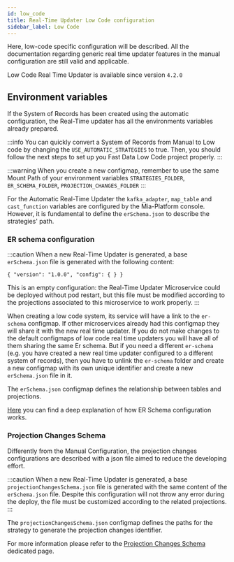 ```yaml
---
id: low_code
title: Real-Time Updater Low Code configuration
sidebar_label: Low Code
---
```


Here, low-code specific configuration will be described. All the documentation regarding generic real time updater features in the manual configuration are still valid and applicable.

Low Code Real Time Updater is available since version `4.2.0`

## Environment variables

If the System of Records has been created using the automatic configuration, the Real-Time updater has all the environments variables already prepared.

:::info
You can quickly convert a System of Records from Manual to Low code by changing the `USE_AUTOMATIC_STRATEGIES` to true. Then, you should follow the next steps to set up you Fast Data Low Code project properly.
:::

:::warning
When you create a new configmap, remember to use the same Mount Path of your environment variables `STRATEGIES_FOLDER`, `ER_SCHEMA_FOLDER`, `PROJECTION_CHANGES_FOLDER`
:::

For the Automatic Real-Time Updater the `kafka_adapter`, `map_table` and `cast_function` variables are configured by the Mia-Platform console. However, it is fundamental to define the `erSchema.json` to describe the strategies' path.

### ER schema configuration

:::caution
When a new Real-Time Updater is generated, a base `erSchema.json` file is generated with the following content:
```
{ "version": "1.0.0", "config": { } }
```
This is an empty configuration: the Real-Time Updater Microservice could be deployed without pod restart, but this file must be modified according to the projections associated to this microservice to work properly.
:::  

When creating a low code system, its service will have a link to the `er-schema` configmap. If other microservices already had this configmap they will share it with the new real time updater. If you do not make changes to the default configmaps of low code real time updaters you will have all of them sharing the same Er schema. But if you need a different `er-schema` (e.g. you have created a new real time updater configured to a different system of records), then you have to unlink the `er-schema` folder and create a new configmap with its own unique identifier and create a new `erSchema.json` file in it.

The `erSchema.json` configmap defines the relationship between tables and projections.

[Here](/fast_data/configuration/config_maps/erSchema.md) you can find a deep explanation of how ER Schema configuration works.

### Projection Changes Schema

Differently from the Manual Configuration, the projection changes configurations are described with a json file aimed to reduce the developing effort.

:::caution
When a new Real-Time Updater is generated, a base `projectionChangesSchema.json` file is generated with the same content of the `erSchema.json` file. Despite this configuration will not throw any error during the deploy, the file must be customized according to the related projections.
:::

The `projectionChangesSchema.json` configmap defines the paths for the strategy to generate the projection changes identifier.

For more information please refer to the [Projection Changes Schema](/fast_data/configuration/config_maps/projection_changes_schema.md) dedicated page.
